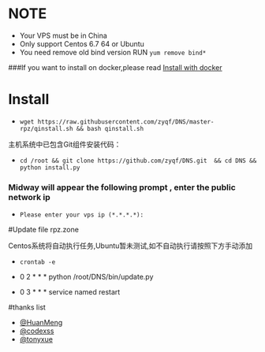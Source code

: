 
# NOTE  
* Your VPS must be in China
* Only support Centos 6.7 64  or Ubuntu
* You need remove old bind version RUN `yum remove bind*`

###If you want to install on docker,please read [Install with docker](https://github.com/zyqf/DNS/wiki/Install-with-docker)

# Install 


* `wget https://raw.githubusercontent.com/zyqf/DNS/master-rpz/qinstall.sh && bash qinstall.sh `

主机系统中已包含Git组件安装代码：

* `cd /root && git clone https://github.com/zyqf/DNS.git  && cd DNS && python install.py`

###  Midway will appear the following prompt , enter the public network ip

* `Please enter your vps ip (*.*.*.*):`

#Update file rpz.zone

Centos系统将自动执行任务,Ubuntu暂未测试,如不自动执行请按照下方手动添加

* `crontab -e`

* 0 2 * * * python /root/DNS/bin/update.py
* 0 3 * * * service named restart 


#thanks list
* [@HuanMeng](https://github.com/HuanMeng0)
* [@codexss](https://github.com/codexss)
* [@tonyxue](https://github.com/tonyxue)
